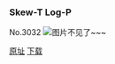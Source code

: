 ### Skew-T Log-P
No.3032
![图片不见了~~~](https://imgs.xkcd.com/comics/skew_t_log_p.png)

[原址](https://xkcd.com//3032) [下载](https://imgs.xkcd.com/comics/skew_t_log_p.png)

